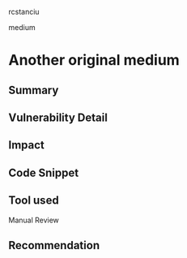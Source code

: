 rcstanciu

medium

# Another original medium

## Summary

## Vulnerability Detail

## Impact

## Code Snippet

## Tool used

Manual Review

## Recommendation
